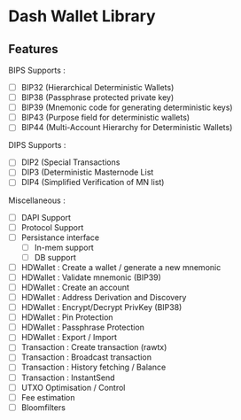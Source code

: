 # Dash Wallet Library

## Features

BIPS Supports :

- [ ] BIP32 (Hierarchical Deterministic Wallets)
- [ ] BIP38 (Passphrase protected private key)
- [ ] BIP39 (Mnemonic code for generating deterministic keys)
- [ ] BIP43 (Purpose field for deterministic wallets)
- [ ] BIP44 (Multi-Account Hierarchy for Deterministic Wallets)

DIPS Supports :

- [ ] DIP2 (Special Transactions
- [ ] DIP3 (Deterministic Masternode List
- [ ] DIP4 (Simplified Verification of MN list)

Miscellaneous :

- [ ] DAPI Support
- [ ] Protocol Support
- [ ] Persistance interface
    - [ ] In-mem support
    - [ ] DB support
- [ ] HDWallet : Create a wallet / generate a new mnemonic
- [ ] HDWallet : Validate mnemonic (BIP39)
- [ ] HDWallet : Create an account
- [ ] HDWallet : Address Derivation and Discovery
- [ ] HDWallet : Encrypt/Decrypt PrivKey (BIP38)
- [ ] HDWallet : Pin Protection
- [ ] HDWallet : Passphrase Protection
- [ ] HDWallet : Export / Import
- [ ] Transaction : Create transaction (rawtx)
- [ ] Transaction : Broadcast transaction
- [ ] Transaction : History fetching / Balance
- [ ] Transaction : InstantSend
- [ ] UTXO Optimisation / Control
- [ ] Fee estimation
- [ ] Bloomfilters